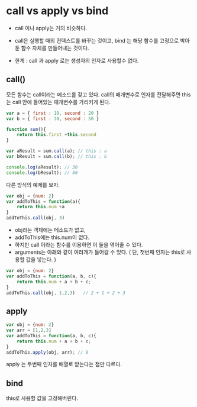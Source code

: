# call vs apply vs bind

- call 이나 apply는 거의 비슷하다. 

- call은 실행할 때의 컨텍스트를 바꾸는 것이고, bind 는 해당 함수를 고정으로 박아둔 함수 자체를 만들어내는 것이다.

- 한계 : call 과 apply 로는 생성자의 인자로 사용할수 없다. 

  ## 

## call()

모든 함수는 call이라는 메소드를 갖고 있다.  call의 매개변수로 인자를 전달해주면 this는 call 안에 들어있는 매개변수를 가리키게 된다. 

```javascript
var a = { first : 10, second : 20 }
var b = { first : 30, second : 50 }

function sum(){
    return this.first +this.second
}

var aResult = sum.call(a); // this : a
var bResult = sum.call(b); // this : b

console.log(aResult); // 30
console.log(bResult); // 80
```



다른 방식의 예제를 보자.

```javascript
var obj = {num: 2}
var addToThis = function(a){
    return this.num +a
}
addToThis.call(obj, 3)
```

- obj라는 객체에는 메소드가 없고, 
- addToThis에는 this.num이 없다. 
- 하지만 call 이라는 함수를 이용하면 이 둘을 엮어줄 수 있다. 
- arguments는 아래와 같이 여러개가 들어갈 수 있다. ( 단, 첫번째 인자는 this로 사용할 값을 넣는다. )



```javascript
var obj = {num: 2}
var addToThis = function(a, b, c){
    return this.num + a + b + c;
}
addToThis.call(obj, 1,2,3)   // 2 + 1 + 2 + 3
```





## apply

```javascript
var obj = {num: 2}
var arr = [1,2,3]
var addToThis = function(a, b, c){
    return this.num + a + b + c;
}
addToThis.apply(obj, arr); // 8
```

apply 는 두번째 인자를 배열로 받는다는 점만 다르다.



## bind

this로 사용할 값을 고정해버린다. 